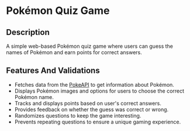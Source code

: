 # Pokémon Quiz Game

## Description

A simple web-based Pokémon quiz game where users can guess the names of Pokémon and earn points for correct answers.

## Features And Validations

- Fetches data from the [PokeAPI](https://pokeapi.co/) to get information about Pokémon.
- Displays Pokémon images and options for users to choose the correct Pokémon name.
- Tracks and displays points based on user's correct answers.
- Provides feedback on whether the guess was correct or wrong.
- Randomizes questions to keep the game interesting.
- Prevents repeating questions to ensure a unique gaming experience.

